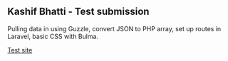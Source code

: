 ## Kashif Bhatti - Test submission

Pulling data in using Guzzle, convert JSON to PHP array, set up routes in Laravel, basic CSS with Bulma.

<p><a href="https://totallywicked.preview1.co">Test site</a></p>
